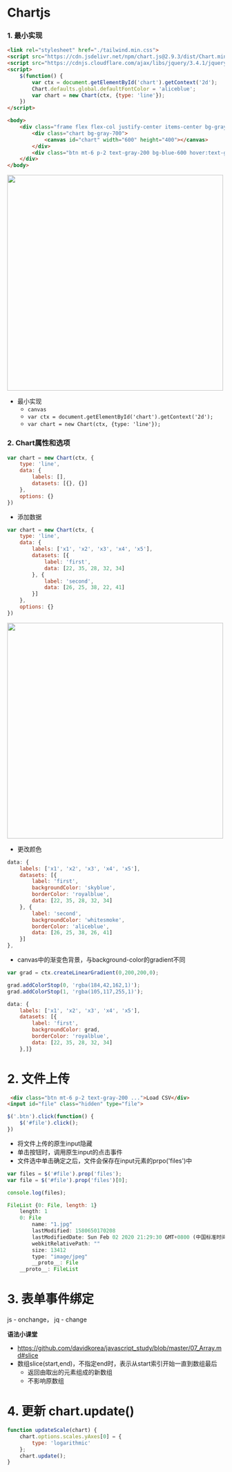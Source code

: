 # Chartjs

### 1. 最小实现

```html
<link rel="stylesheet" href="./tailwind.min.css">
<script src="https://cdn.jsdelivr.net/npm/chart.js@2.9.3/dist/Chart.min.js"></script>
<script src="https://cdnjs.cloudflare.com/ajax/libs/jquery/3.4.1/jquery.min.js"></script>
<script>
    $(function() {
        var ctx = document.getElementById('chart').getContext('2d');
        Chart.defaults.global.defaultFontColor = 'aliceblue';
        var chart = new Chart(ctx, {type: 'line'});
    })
</script>

<body>
    <div class="frame flex flex-col justify-center items-center bg-gray-800 w-screen h-screen">
        <div class="chart bg-gray-700">
            <canvas id="chart" width="600" height="400"></canvas>
        </div>
        <div class="btn mt-6 p-2 text-gray-200 bg-blue-600 hover:text-gray-100 hover:bg-blue-800 select-none rounded shadow-2xl">Open file</div>
    </div>
</body>
```
<img width="500" src="https://user-images.githubusercontent.com/26485327/75256393-5ebe1480-581e-11ea-8aae-b56f1559cbf5.png">

- 最小实现
  - `canvas`
  - `var ctx = document.getElementById('chart').getContext('2d');`
  - `var chart = new Chart(ctx, {type: 'line'});`


### 2. Chart属性和选项
```javascript
var chart = new Chart(ctx, {
    type: 'line',
    data: {
        labels: [],
        datasets: [{}, {}]
    },
    options: {}
})
```
- 添加数据
```javascript
var chart = new Chart(ctx, {
    type: 'line',
    data: {
        labels: ['x1', 'x2', 'x3', 'x4', 'x5'],
        datasets: [{
            label: 'first',
            data: [22, 35, 28, 32, 34]
        }, {
            label: 'second',
            data: [26, 25, 38, 22, 41]
        }]
    },
    options: {}
})
```
<img width="500" src="https://user-images.githubusercontent.com/26485327/75257502-0a1b9900-5820-11ea-9b49-f3c7715d50f5.png">

- 更改颜色
```javascript
data: {
    labels: ['x1', 'x2', 'x3', 'x4', 'x5'],
    datasets: [{
        label: 'first',
        backgroundColor: 'skyblue',
        borderColor: 'royalblue',
        data: [22, 35, 28, 32, 34]
    }, {
        label: 'second',
        backgroundColor: 'whitesmoke',
        borderColor: 'aliceblue',
        data: [26, 25, 38, 26, 41]
    }]
},
```
- canvas中的渐变色背景，与background-color的gradient不同
```javascript
var grad = ctx.createLinearGradient(0,200,200,0);

grad.addColorStop(0, 'rgba(184,42,162,1)');
grad.addColorStop(1, 'rgba(105,117,255,1)');

data: {
    labels: ['x1', 'x2', 'x3', 'x4', 'x5'],
    datasets: [{
        label: 'first',
        backgroundColor: grad,
        borderColor: 'royalblue',
        data: [22, 35, 28, 32, 34]
    },]}
```


# 2. 文件上传

```html
 <div class="btn mt-6 p-2 text-gray-200 ...">Load CSV</div>
<input id="file" class="hidden" type="file">
```
```javascript
$('.btn').click(function() {
    $('#file').click();
})
```
- 将文件上传的原生input隐藏
- 单击按钮时，调用原生input的点击事件
- 文件选中单击确定之后，文件会保存在input元素的prpo('files')中
```javascript
var files = $('#file').prop('files');
var file = $('#file').prop('files')[0];

console.log(files);
```
```javascript
FileList {0: File, length: 1}
    length: 1
    0: File
        name: "1.jpg"
        lastModified: 1580650170208
        lastModifiedDate: Sun Feb 02 2020 21:29:30 GMT+0800 (中国标准时间) {}
        webkitRelativePath: ""
        size: 13412
        type: "image/jpeg"
        __proto__: File
    __proto__: FileList
```

# 3. 表单事件绑定
js - onchange， jq - change

**语法小课堂**
- https://github.com/davidkorea/javascript_study/blob/master/07_Array.md#slice
- 数组slice(start,end)，不指定end时，表示从start索引开始一直到数组最后
    - 返回由取出的元素组成的新数组
    - 不影响原数组


# 4. 更新 chart.update()
```javascript
function updateScale(chart) {
    chart.options.scales.yAxes[0] = {
        type: 'logarithmic'
    };
    chart.update();
}
```














